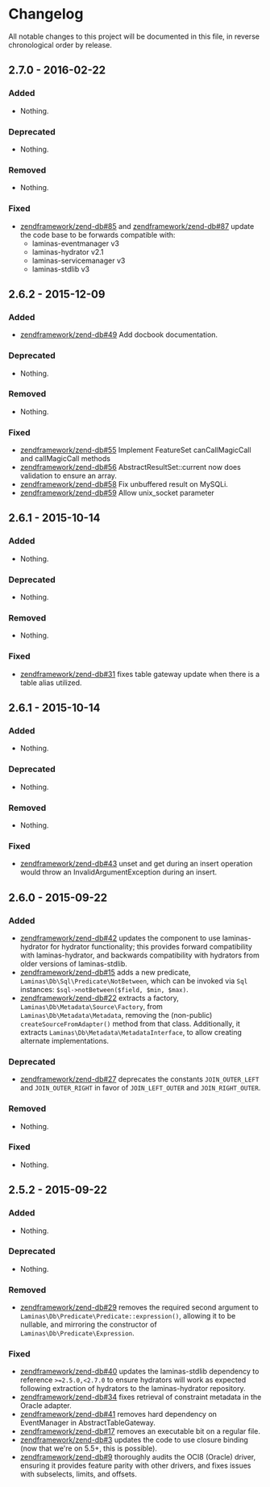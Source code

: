 # Changelog

All notable changes to this project will be documented in this file, in reverse chronological order by release.

## 2.7.0 - 2016-02-22

### Added

- Nothing.

### Deprecated

- Nothing.

### Removed

- Nothing.

### Fixed

- [zendframework/zend-db#85](https://github.com/zendframework/zend-db/pull/85) and
  [zendframework/zend-db#87](https://github.com/zendframework/zend-db/pull/87) update the code base
  to be forwards compatible with:
  - laminas-eventmanager v3
  - laminas-hydrator v2.1
  - laminas-servicemanager v3
  - laminas-stdlib v3

## 2.6.2 - 2015-12-09

### Added

- [zendframework/zend-db#49](https://github.com/zendframework/zend-db/pull/49) Add docbook
  documentation.

### Deprecated

- Nothing.

### Removed

- Nothing.

### Fixed

- [zendframework/zend-db#55](https://github.com/zendframework/zend-db/pull/55) Implement FeatureSet
  canCallMagicCall and callMagicCall methods
- [zendframework/zend-db#56](https://github.com/zendframework/zend-db/pull/56)
  AbstractResultSet::current now does validation to ensure an array.
- [zendframework/zend-db#58](https://github.com/zendframework/zend-db/pull/58) Fix unbuffered result
  on MySQLi.
- [zendframework/zend-db#59](https://github.com/zendframework/zend-db/pull/59) Allow unix_socket
  parameter

## 2.6.1 - 2015-10-14

### Added

- Nothing.

### Deprecated

- Nothing.

### Removed

- Nothing.

### Fixed

- [zendframework/zend-db#31](https://github.com/zendframework/zend-db/pull/31) fixes table gateway
  update when there is a table alias utilized.

## 2.6.1 - 2015-10-14

### Added

- Nothing.

### Deprecated

- Nothing.

### Removed

- Nothing.

### Fixed

- [zendframework/zend-db#43](https://github.com/zendframework/zend-db/pull/43) unset and get during
  an insert operation would throw an InvalidArgumentException during an insert.

## 2.6.0 - 2015-09-22

### Added

- [zendframework/zend-db#42](https://github.com/zendframework/zend-db/pull/42) updates the component
  to use laminas-hydrator for hydrator functionality; this provides forward
  compatibility with laminas-hydrator, and backwards compatibility with
  hydrators from older versions of laminas-stdlib.
- [zendframework/zend-db#15](https://github.com/zendframework/zend-db/pull/15) adds a new predicate,
  `Laminas\Db\Sql\Predicate\NotBetween`, which can be invoked via `Sql`
  instances: `$sql->notBetween($field, $min, $max)`.
- [zendframework/zend-db#22](https://github.com/zendframework/zend-db/pull/22) extracts a factory,
  `Laminas\Db\Metadata\Source\Factory`, from `Laminas\Db\Metadata\Metadata`,
  removing the (non-public) `createSourceFromAdapter()` method from that
  class. Additionally, it extracts `Laminas\Db\Metadata\MetadataInterface`, to
  allow creating alternate implementations.

### Deprecated

- [zendframework/zend-db#27](https://github.com/zendframework/zend-db/pull/27) deprecates the
  constants `JOIN_OUTER_LEFT` and `JOIN_OUTER_RIGHT` in favor of
  `JOIN_LEFT_OUTER` and `JOIN_RIGHT_OUTER`.

### Removed

- Nothing.

### Fixed

- Nothing.

## 2.5.2 - 2015-09-22

### Added

- Nothing.

### Deprecated

- Nothing.

### Removed

- [zendframework/zend-db#29](https://github.com/zendframework/zend-db/pull/29) removes the required
  second argument to `Laminas\Db\Predicate\Predicate::expression()`, allowing it to
  be nullable, and mirroring the constructor of `Laminas\Db\Predicate\Expression`.

### Fixed

- [zendframework/zend-db#40](https://github.com/zendframework/zend-db/pull/40) updates the
  laminas-stdlib dependency to reference `>=2.5.0,<2.7.0` to ensure hydrators
  will work as expected following extraction of hydrators to the laminas-hydrator
  repository.
- [zendframework/zend-db#34](https://github.com/zendframework/zend-db/pull/34) fixes retrieval of
  constraint metadata in the Oracle adapter.
- [zendframework/zend-db#41](https://github.com/zendframework/zend-db/pull/41) removes hard dependency
  on EventManager in AbstractTableGateway.
- [zendframework/zend-db#17](https://github.com/zendframework/zend-db/pull/17) removes an executable
  bit on a regular file.
- [zendframework/zend-db#3](https://github.com/zendframework/zend-db/pull/3) updates the code to use
  closure binding (now that we're on 5.5+, this is possible).
- [zendframework/zend-db#9](https://github.com/zendframework/zend-db/pull/9) thoroughly audits the
  OCI8 (Oracle) driver, ensuring it provides feature parity with other drivers,
  and fixes issues with subselects, limits, and offsets.
